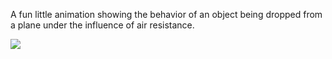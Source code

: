 A fun little animation showing the behavior of an object being dropped from a plane under the influence of air resistance.

![](PlaneProjectile.gif)
